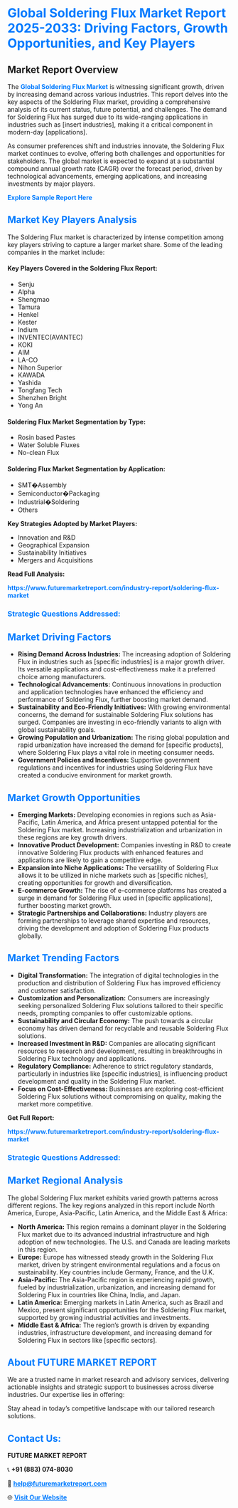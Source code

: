 <h1 style="color: #007BFF;">Global Soldering Flux Market Report 2025-2033: Driving Factors, Growth Opportunities, and Key Players</h1>

<section id="overview">
<h2>Market Report Overview</h2>
<p>The <a href="https://www.futuremarketreport.com/industry-report/soldering-flux-market" style="color: #007BFF; text-decoration: none;"><strong>Global Soldering Flux Market</strong></a> is witnessing significant growth, driven by increasing demand across various industries. This report delves into the key aspects of the Soldering Flux market, providing a comprehensive analysis of its current status, future potential, and challenges. The demand for Soldering Flux has surged due to its wide-ranging applications in industries such as [insert industries], making it a critical component in modern-day [applications].</p>
<p>As consumer preferences shift and industries innovate, the Soldering Flux market continues to evolve, offering both challenges and opportunities for stakeholders. The global market is expected to expand at a substantial compound annual growth rate (CAGR) over the forecast period, driven by technological advancements, emerging applications, and increasing investments by major players.</p>
</section>

<section id="overview">
<p><a href="https://www.futuremarketreport.com/request-sample/reportId=88279" style="color: #007BFF; text-decoration: none;"><strong>Explore Sample Report Here</strong></a></p>
</section>

<section id="key-players">
<h2 style="color: #007BFF;">Market Key Players Analysis</h2>
<p>The Soldering Flux market is characterized by intense competition among key players striving to capture a larger market share. Some of the leading companies in the market include:</p>
<h4>Key Players Covered in the Soldering Flux Report:</h4>
<ul><li>Senju</li><li>Alpha</li><li>Shengmao</li><li>Tamura</li><li>Henkel</li><li>Kester</li><li>Indium</li><li>INVENTEC(AVANTEC)</li><li>KOKI</li><li>AIM</li><li>LA-CO</li><li>Nihon Superior</li><li>KAWADA</li><li>Yashida</li><li>Tongfang Tech</li><li>Shenzhen Bright</li><li>Yong An</li></ul>
<h4>Soldering Flux Market Segmentation by Type:</h4>
<ul><li>Rosin based Pastes</li><li>Water Soluble Fluxes</li><li>No-clean Flux</li></ul>

<h4>Soldering Flux Market Segmentation by Application:</h4>
<ul><li>SMT�Assembly</li><li>Semiconductor�Packaging</li><li>Industrial�Soldering</li><li>Others</li></ul>
<p><strong>Key Strategies Adopted by Market Players:</strong></p>
<ul>
<li>Innovation and R&D</li>
<li>Geographical Expansion</li>
<li>Sustainability Initiatives</li>
<li>Mergers and Acquisitions</li>
</ul>
</section>

<section>
<p><strong>Read Full Analysis: </strong></p><a href="https://www.futuremarketreport.com/industry-report/soldering-flux-market" style="color: #007BFF; text-decoration: none;"><strong>https://www.futuremarketreport.com/industry-report/soldering-flux-market</strong></a>
<h3 style="color: #007BFF;">Strategic Questions Addressed:</h3>
</section>

<section id="driving-factors">
<h2 style="color: #007BFF;">Market Driving Factors</h2>
<ul>
<li><strong>Rising Demand Across Industries:</strong> The increasing adoption of Soldering Flux in industries such as [specific industries] is a major growth driver. Its versatile applications and cost-effectiveness make it a preferred choice among manufacturers.</li>
<li><strong>Technological Advancements:</strong> Continuous innovations in production and application technologies have enhanced the efficiency and performance of Soldering Flux, further boosting market demand.</li>
<li><strong>Sustainability and Eco-Friendly Initiatives:</strong> With growing environmental concerns, the demand for sustainable Soldering Flux solutions has surged. Companies are investing in eco-friendly variants to align with global sustainability goals.</li>
<li><strong>Growing Population and Urbanization:</strong> The rising global population and rapid urbanization have increased the demand for [specific products], where Soldering Flux plays a vital role in meeting consumer needs.</li>
<li><strong>Government Policies and Incentives:</strong> Supportive government regulations and incentives for industries using Soldering Flux have created a conducive environment for market growth.</li>
</ul>
</section>

<section id="growth-opportunities">
<h2 style="color: #007BFF;">Market Growth Opportunities</h2>
<ul>
<li><strong>Emerging Markets:</strong> Developing economies in regions such as Asia-Pacific, Latin America, and Africa present untapped potential for the Soldering Flux market. Increasing industrialization and urbanization in these regions are key growth drivers.</li>
<li><strong>Innovative Product Development:</strong> Companies investing in R&D to create innovative Soldering Flux products with enhanced features and applications are likely to gain a competitive edge.</li>
<li><strong>Expansion into Niche Applications:</strong> The versatility of Soldering Flux allows it to be utilized in niche markets such as [specific niches], creating opportunities for growth and diversification.</li>
<li><strong>E-commerce Growth:</strong> The rise of e-commerce platforms has created a surge in demand for Soldering Flux used in [specific applications], further boosting market growth.</li>
<li><strong>Strategic Partnerships and Collaborations:</strong> Industry players are forming partnerships to leverage shared expertise and resources, driving the development and adoption of Soldering Flux products globally.</li>
</ul>
</section>

<section id="trending-factors">
<h2 style="color: #007BFF;">Market Trending Factors</h2>
<ul>
<li><strong>Digital Transformation:</strong> The integration of digital technologies in the production and distribution of Soldering Flux has improved efficiency and customer satisfaction.</li>
<li><strong>Customization and Personalization:</strong> Consumers are increasingly seeking personalized Soldering Flux solutions tailored to their specific needs, prompting companies to offer customizable options.</li>
<li><strong>Sustainability and Circular Economy:</strong> The push towards a circular economy has driven demand for recyclable and reusable Soldering Flux solutions.</li>
<li><strong>Increased Investment in R&D:</strong> Companies are allocating significant resources to research and development, resulting in breakthroughs in Soldering Flux technology and applications.</li>
<li><strong>Regulatory Compliance:</strong> Adherence to strict regulatory standards, particularly in industries like [specific industries], is influencing product development and quality in the Soldering Flux market.</li>
<li><strong>Focus on Cost-Effectiveness:</strong> Businesses are exploring cost-efficient Soldering Flux solutions without compromising on quality, making the market more competitive.</li>
</ul>
</section>

<section>
<p><strong>Get Full Report: </strong></p><a href="https://www.futuremarketreport.com/industry-report/soldering-flux-market" style="color: #007BFF; text-decoration: none;"><strong>https://www.futuremarketreport.com/industry-report/soldering-flux-market</strong></a>
<h3 style="color: #007BFF;">Strategic Questions Addressed:</h3>
</section>


<section id="regional-analysis">
<h2 style="color: #007BFF;">Market Regional Analysis</h2>
<p>The global Soldering Flux market exhibits varied growth patterns across different regions. The key regions analyzed in this report include North America, Europe, Asia-Pacific, Latin America, and the Middle East & Africa:</p>
<ul>
<li><strong>North America:</strong> This region remains a dominant player in the Soldering Flux market due to its advanced industrial infrastructure and high adoption of new technologies. The U.S. and Canada are leading markets in this region.</li>
<li><strong>Europe:</strong> Europe has witnessed steady growth in the Soldering Flux market, driven by stringent environmental regulations and a focus on sustainability. Key countries include Germany, France, and the U.K.</li>
<li><strong>Asia-Pacific:</strong> The Asia-Pacific region is experiencing rapid growth, fueled by industrialization, urbanization, and increasing demand for Soldering Flux in countries like China, India, and Japan.</li>
<li><strong>Latin America:</strong> Emerging markets in Latin America, such as Brazil and Mexico, present significant opportunities for the Soldering Flux market, supported by growing industrial activities and investments.</li>
<li><strong>Middle East & Africa:</strong> The region’s growth is driven by expanding industries, infrastructure development, and increasing demand for Soldering Flux in sectors like [specific sectors].</li>
</ul>
</section>

<footer>
<h2 style="color: #007BFF;">About FUTURE MARKET REPORT</h2>
<p>We are a trusted name in market research and advisory services, delivering actionable insights and strategic support to businesses across diverse industries. Our expertise lies in offering:</p>

<p>Stay ahead in today’s competitive landscape with our tailored research solutions.</p>

<h2 style="color: #007BFF;">Contact Us:</h2>
<p><strong>FUTURE MARKET REPORT</strong></p>
<p>📞 <strong>+91 (883) 074-8030</strong></p>
<p>📧 <strong><a href="mailto:help@futuremarketreport.com" style="color: #007BFF;">help@futuremarketreport.com</a></strong></p>
<p>🌐 <strong><a href="https://www.futuremarketreport.com/" style="color: #007BFF;">Visit Our Website</a></strong></p>
</footer>